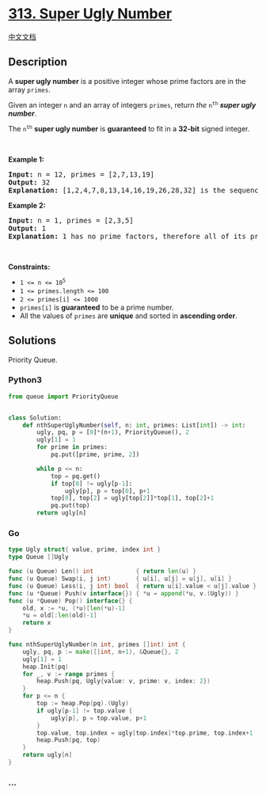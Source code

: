 # [313. Super Ugly Number](https://leetcode.com/problems/super-ugly-number)

[中文文档](/solution/0300-0399/0313.Super%20Ugly%20Number/README.md)

## Description

<p>A <strong>super ugly number</strong> is a positive integer whose prime factors are in the array <code>primes</code>.</p>

<p>Given an integer <code>n</code> and an array of integers <code>primes</code>, return <em>the</em> <code>n<sup>th</sup></code> <em><strong>super ugly number</strong></em>.</p>

<p>The <code>n<sup>th</sup></code> <strong>super ugly number</strong> is <strong>guaranteed</strong> to fit in a <strong>32-bit</strong> signed integer.</p>

<p>&nbsp;</p>
<p><strong class="example">Example 1:</strong></p>

<pre>
<strong>Input:</strong> n = 12, primes = [2,7,13,19]
<strong>Output:</strong> 32
<strong>Explanation:</strong> [1,2,4,7,8,13,14,16,19,26,28,32] is the sequence of the first 12 super ugly numbers given primes = [2,7,13,19].
</pre>

<p><strong class="example">Example 2:</strong></p>

<pre>
<strong>Input:</strong> n = 1, primes = [2,3,5]
<strong>Output:</strong> 1
<strong>Explanation:</strong> 1 has no prime factors, therefore all of its prime factors are in the array primes = [2,3,5].
</pre>

<p>&nbsp;</p>
<p><strong>Constraints:</strong></p>

<ul>
	<li><code>1 &lt;= n &lt;= 10<sup>5</sup></code></li>
	<li><code>1 &lt;= primes.length &lt;= 100</code></li>
	<li><code>2 &lt;= primes[i] &lt;= 1000</code></li>
	<li><code>primes[i]</code> is <strong>guaranteed</strong> to be a prime number.</li>
	<li>All the values of <code>primes</code> are <strong>unique</strong> and sorted in <strong>ascending order</strong>.</li>
</ul>

## Solutions

Priority Queue.

<!-- tabs:start -->

### **Python3**

```python
from queue import PriorityQueue


class Solution:
    def nthSuperUglyNumber(self, n: int, primes: List[int]) -> int:
        ugly, pq, p = [0]*(n+1), PriorityQueue(), 2
        ugly[1] = 1
        for prime in primes:
            pq.put([prime, prime, 2])

        while p <= n:
            top = pq.get()
            if top[0] != ugly[p-1]:
                ugly[p], p = top[0], p+1
            top[0], top[2] = ugly[top[2]]*top[1], top[2]+1
            pq.put(top)
        return ugly[n]
```

### **Go**

```go
type Ugly struct{ value, prime, index int }
type Queue []Ugly

func (u Queue) Len() int            { return len(u) }
func (u Queue) Swap(i, j int)       { u[i], u[j] = u[j], u[i] }
func (u Queue) Less(i, j int) bool  { return u[i].value < u[j].value }
func (u *Queue) Push(v interface{}) { *u = append(*u, v.(Ugly)) }
func (u *Queue) Pop() interface{} {
	old, x := *u, (*u)[len(*u)-1]
	*u = old[:len(old)-1]
	return x
}

func nthSuperUglyNumber(n int, primes []int) int {
	ugly, pq, p := make([]int, n+1), &Queue{}, 2
	ugly[1] = 1
	heap.Init(pq)
	for _, v := range primes {
		heap.Push(pq, Ugly{value: v, prime: v, index: 2})
	}
	for p <= n {
		top := heap.Pop(pq).(Ugly)
		if ugly[p-1] != top.value {
			ugly[p], p = top.value, p+1
		}
		top.value, top.index = ugly[top.index]*top.prime, top.index+1
		heap.Push(pq, top)
	}
	return ugly[n]
}
```

### **...**

```

```

<!-- tabs:end -->
